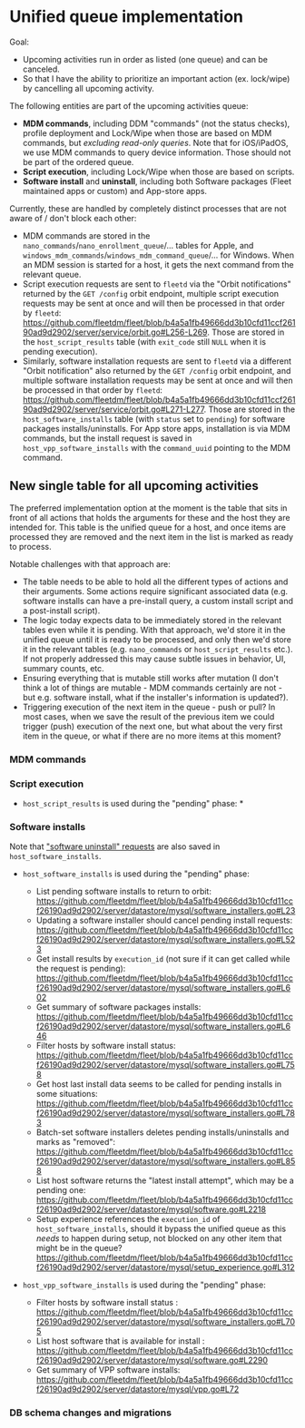 # Unified queue implementation

Goal: 
- Upcoming activities run in order as listed (one queue) and can be canceled.
- So that I have the ability to prioritize an important action (ex. lock/wipe) by cancelling all upcoming activity.

The following entities are part of the upcoming activities queue:
- **MDM commands**, including DDM "commands" (not the status checks), profile deployment and Lock/Wipe when those are based on MDM commands, but _excluding read-only queries_. Note that for iOS/iPadOS, we use MDM commands to query device information. Those should not be part of the ordered queue.
- **Script execution**, including Lock/Wipe when those are based on scripts.
- **Software install** and **uninstall**, including both Software packages (Fleet maintained apps or custom) and App-store apps.

Currently, these are handled by completely distinct processes that are not aware of / don't block each other:
- MDM commands are stored in the `nano_commands`/`nano_enrollment_queue`/... tables for Apple, and `windows_mdm_commands`/`windows_mdm_command_queue`/... for Windows. When an MDM session is started for a host, it gets the next command from the relevant queue.
- Script execution requests are sent to `fleetd` via the "Orbit notifications" returned by the `GET /config` orbit endpoint, multiple script execution requests may be sent at once and will then be processed in that order by `fleetd`: https://github.com/fleetdm/fleet/blob/b4a5a1fb49666dd3b10cfd11ccf26190ad9d2902/server/service/orbit.go#L256-L269. Those are stored in the `host_script_results` table (with `exit_code` still `NULL` when it is pending execution).
- Similarly, software installation requests are sent to `fleetd` via a different "Orbit notification" also returned by the `GET /config` orbit endpoint, and multiple software installation requests may be sent at once and will then be processed in that order by `fleetd`: https://github.com/fleetdm/fleet/blob/b4a5a1fb49666dd3b10cfd11ccf26190ad9d2902/server/service/orbit.go#L271-L277. Those are stored in the `host_software_installs` table (with `status` set to `pending`) for software packages installs/uninstalls. For App store apps, installation is via MDM commands, but the install request is saved in `host_vpp_software_installs` with the `command_uuid` pointing to the MDM command.

## New single table for all upcoming activities

The preferred implementation option at the moment is the table that sits in front of all actions that holds the arguments for these and the host they are intended for. This table is the unified queue for a host, and once items are processed they are removed and the next item in the list is marked as ready to process.

Notable challenges with that approach are:
- The table needs to be able to hold all the different types of actions and their arguments. Some actions require significant associated data (e.g. software installs can have a pre-install query, a custom install script and a post-install script).
- The logic today expects data to be immediately stored in the relevant tables even while it is pending. With that approach, we'd store it in the unified queue until it is ready to be processed, and only then we'd store it in the relevant tables (e.g. `nano_commands` or `host_script_results` etc.). If not properly addressed this may cause subtle issues in behavior, UI, summary counts, etc.
- Ensuring everything that is mutable still works after mutation (I don't think a lot of things are mutable - MDM commands certainly are not - but e.g. software install, what if the installer's information is updated?).
- Triggering execution of the next item in the queue - push or pull? In most cases, when we save the result of the previous item we could trigger (push) execution of the next one, but what about the very first item in the queue, or what if there are no more items at this moment?

### MDM commands

### Script execution 

- `host_script_results` is used during the "pending" phase:
	* 

### Software installs

Note that ["software uninstall" requests](https://github.com/fleetdm/fleet/blob/b4a5a1fb49666dd3b10cfd11ccf26190ad9d2902/server/datastore/mysql/software_installers.go#L550) are also saved in `host_software_installs`.

- `host_software_installs` is used during the "pending" phase:
	* List pending software installs to return to orbit: https://github.com/fleetdm/fleet/blob/b4a5a1fb49666dd3b10cfd11ccf26190ad9d2902/server/datastore/mysql/software_installers.go#L23
	* Updating a software installer should cancel pending install requests: https://github.com/fleetdm/fleet/blob/b4a5a1fb49666dd3b10cfd11ccf26190ad9d2902/server/datastore/mysql/software_installers.go#L523
	* Get install results by `execution_id` (not sure if it can get called while the request is pending): https://github.com/fleetdm/fleet/blob/b4a5a1fb49666dd3b10cfd11ccf26190ad9d2902/server/datastore/mysql/software_installers.go#L602
	* Get summary of software packages installs: https://github.com/fleetdm/fleet/blob/b4a5a1fb49666dd3b10cfd11ccf26190ad9d2902/server/datastore/mysql/software_installers.go#L646
	* Filter hosts by software install status: https://github.com/fleetdm/fleet/blob/b4a5a1fb49666dd3b10cfd11ccf26190ad9d2902/server/datastore/mysql/software_installers.go#L758
	* Get host last install data seems to be called for pending installs in some situations: https://github.com/fleetdm/fleet/blob/b4a5a1fb49666dd3b10cfd11ccf26190ad9d2902/server/datastore/mysql/software_installers.go#L783
	* Batch-set software installers deletes pending installs/uninstalls and marks as "removed": https://github.com/fleetdm/fleet/blob/b4a5a1fb49666dd3b10cfd11ccf26190ad9d2902/server/datastore/mysql/software_installers.go#L858
	* List host software returns the "latest install attempt", which may be a pending one: https://github.com/fleetdm/fleet/blob/b4a5a1fb49666dd3b10cfd11ccf26190ad9d2902/server/datastore/mysql/software.go#L2218
	* Setup experience references the `execution_id` of `host_software_installs`, should it bypass the unified queue as this _needs_ to happen during setup, not blocked on any other item that might be in the queue? https://github.com/fleetdm/fleet/blob/b4a5a1fb49666dd3b10cfd11ccf26190ad9d2902/server/datastore/mysql/setup_experience.go#L312

- `host_vpp_software_installs` is used during the "pending" phase:
	* Filter hosts by software install status : https://github.com/fleetdm/fleet/blob/b4a5a1fb49666dd3b10cfd11ccf26190ad9d2902/server/datastore/mysql/software_installers.go#L705
	* List host software that is available for install : https://github.com/fleetdm/fleet/blob/b4a5a1fb49666dd3b10cfd11ccf26190ad9d2902/server/datastore/mysql/software.go#L2290
	* Get summary of VPP software installs: https://github.com/fleetdm/fleet/blob/b4a5a1fb49666dd3b10cfd11ccf26190ad9d2902/server/datastore/mysql/vpp.go#L72

### DB schema changes and migrations


